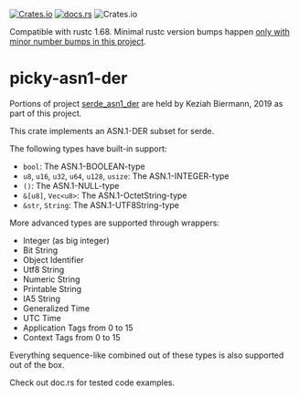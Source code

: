 [![Crates.io](https://img.shields.io/crates/v/picky-asn1-der.svg)](https://crates.io/crates/picky-asn1-der)
[![docs.rs](https://docs.rs/picky-asn1-der/badge.svg)](https://docs.rs/picky-asn1-der)
![Crates.io](https://img.shields.io/crates/l/picky-asn1-der)

Compatible with rustc 1.68.
Minimal rustc version bumps happen [only with minor number bumps in this project](https://github.com/Devolutions/picky-rs/issues/89#issuecomment-868303478).

# picky-asn1-der

Portions of project [serde_asn1_der](https://github.com/KizzyCode/serde_asn1_der) are held by
Keziah Biermann, 2019 as part of this project.

This crate implements an ASN.1-DER subset for serde.

The following types have built-in support:
 - `bool`: The ASN.1-BOOLEAN-type
 - `u8`, `u16`, `u32`, `u64`, `u128`, `usize`: The ASN.1-INTEGER-type
 - `()`: The ASN.1-NULL-type
 - `&[u8]`, `Vec<u8>`: The ASN.1-OctetString-type
 - `&str`, `String`: The ASN.1-UTF8String-type

More advanced types are supported through wrappers:
- Integer (as big integer)
- Bit String
- Object Identifier
- Utf8 String
- Numeric String
- Printable String
- IA5 String
- Generalized Time
- UTC Time
- Application Tags from 0 to 15
- Context Tags from 0 to 15

Everything sequence-like combined out of these types is also supported out of the box.

Check out doc.rs for tested code examples.
